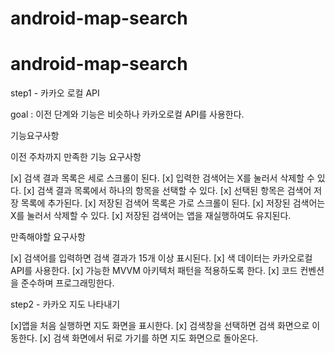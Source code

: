 # android-map-search
# android-map-search

step1 - 카카오 로컬 API

goal : 이전 단계와 기능은 비슷하나 카카오로컬 API를 사용한다.

기능요구사항 

이전 주차까지 만족한 기능 요구사항

[x] 검색 결과 목록은 세로 스크롤이 된다.
[x] 입력한 검색어는 X를 눌러서 삭제할 수 있다.
[x] 검색 결과 목록에서 하나의 항목을 선택할 수 있다.
[x] 선택된 항목은 검색어 저장 목록에 추가된다.
[x] 저장된 검색어 목록은 가로 스크롤이 된다.
[x] 저장된 검색어는 X를 눌러서 삭제할 수 있다.
[x] 저장된 검색어는 앱을 재실행하여도 유지된다.

만족해야할 요구사항

[x] 검색어를 입력하면 검색 결과가 15개 이상 표시된다.
[x] 색 데이터는 카카오로컬 API를 사용한다.
[x] 가능한 MVVM 아키텍처 패턴을 적용하도록 한다.
[x] 코드 컨벤션을 준수하며 프로그래밍한다.


step2 - 카카오 지도 나타내기

[x]앱을 처음 실행하면 지도 화면을 표시한다.
[x] 검색창을 선택하면 검색 화면으로 이동한다.
[x] 검색 화면에서 뒤로 가기를 하면 지도 화면으로 돌아온다.
